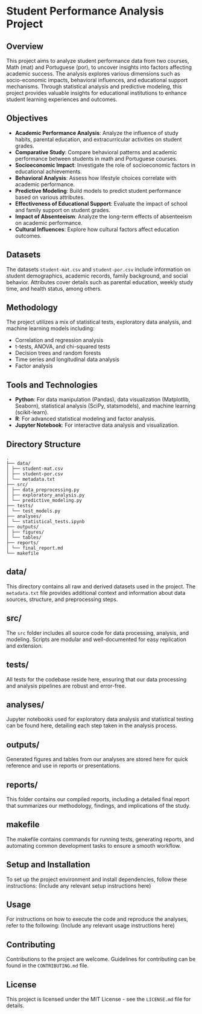 # Student Performance Analysis Project

## Overview
This project aims to analyze student performance data from two courses, Math (mat) and Portuguese (por), to uncover insights into factors affecting academic success. The analysis explores various dimensions such as socio-economic impacts, behavioral influences, and educational support mechanisms. Through statistical analysis and predictive modeling, this project provides valuable insights for educational institutions to enhance student learning experiences and outcomes.

## Objectives
- **Academic Performance Analysis**: Analyze the influence of study habits, parental education, and extracurricular activities on student grades.
- **Comparative Study**: Compare behavioral patterns and academic performance between students in math and Portuguese courses.
- **Socioeconomic Impact**: Investigate the role of socioeconomic factors in educational achievements.
- **Behavioral Analysis**: Assess how lifestyle choices correlate with academic performance.
- **Predictive Modeling**: Build models to predict student performance based on various attributes.
- **Effectiveness of Educational Support**: Evaluate the impact of school and family support on student grades.
- **Impact of Absenteeism**: Analyze the long-term effects of absenteeism on academic performance.
- **Cultural Influences**: Explore how cultural factors affect education outcomes.

## Datasets
The datasets `student-mat.csv` and `student-por.csv` include information on student demographics, academic records, family background, and social behavior. Attributes cover details such as parental education, weekly study time, and health status, among others.

## Methodology
The project utilizes a mix of statistical tests, exploratory data analysis, and machine learning models including:
- Correlation and regression analysis
- t-tests, ANOVA, and chi-squared tests
- Decision trees and random forests
- Time series and longitudinal data analysis
- Factor analysis

## Tools and Technologies
- **Python**: For data manipulation (Pandas), data visualization (Matplotlib, Seaborn), statistical analysis (SciPy, statsmodels), and machine learning (scikit-learn).
- **R**: For advanced statistical modeling and factor analysis.
- **Jupyter Notebook**: For interactive data analysis and visualization.

## Directory Structure
```plaintext
.
├── data/
│ ├── student-mat.csv
│ ├── student-por.csv
│ └── metadata.txt
├── src/
│ ├── data_preprocessing.py
│ ├── exploratory_analysis.py
│ └── predictive_modeling.py
├── tests/
│ └── test_models.py
├── analyses/
│ └── statistical_tests.ipynb
├── outputs/
│ ├── figures/
│ └── tables/
├── reports/
│ └── final_report.md
└── makefile
```


## data/
This directory contains all raw and derived datasets used in the project. The `metadata.txt` file provides additional context and information about data sources, structure, and preprocessing steps.

## src/
The `src` folder includes all source code for data processing, analysis, and modeling. Scripts are modular and well-documented for easy replication and extension.

## tests/
All tests for the codebase reside here, ensuring that our data processing and analysis pipelines are robust and error-free.

## analyses/
Jupyter notebooks used for exploratory data analysis and statistical testing can be found here, detailing each step taken in the analysis process.

## outputs/
Generated figures and tables from our analyses are stored here for quick reference and use in reports or presentations.

## reports/
This folder contains our compiled reports, including a detailed final report that summarizes our methodology, findings, and implications of the study.

## makefile
The makefile contains commands for running tests, generating reports, and automating common development tasks to ensure a smooth workflow.

## Setup and Installation
To set up the project environment and install dependencies, follow these instructions:
(Include any relevant setup instructions here)

## Usage
For instructions on how to execute the code and reproduce the analyses, refer to the following:
(Include any relevant usage instructions here)

## Contributing
Contributions to the project are welcome. Guidelines for contributing can be found in the `CONTRIBUTING.md` file.

## License
This project is licensed under the MIT License - see the `LICENSE.md` file for details.

